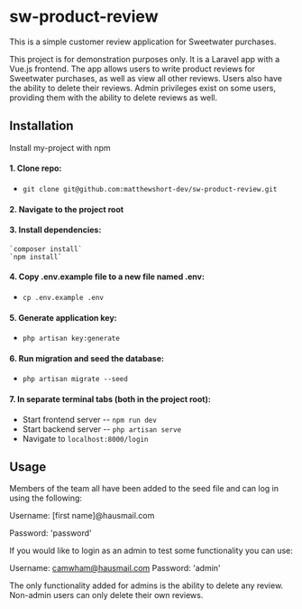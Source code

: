 
# sw-product-review

This is a simple customer review application for Sweetwater purchases.


This project is for demonstration purposes only.  It is a Laravel app with a Vue.js frontend.  The app allows users to write product reviews for Sweetwater purchases, as well as view all other reviews.  Users also have the ability to delete their reviews.  Admin privileges exist on some users, providing them with the ability to delete reviews as well.




## Installation

Install my-project with npm

#### 1. Clone repo:
  - `git clone git@github.com:matthewshort-dev/sw-product-review.git`
#### 2. Navigate to the project root
#### 3. Install dependencies:
    `composer install`
    `npm install`
#### 4. Copy .env.example file to a new file named .env:
  - `cp .env.example .env`
#### 5. Generate application key:
  - `php artisan key:generate`
#### 6. Run migration and seed the database:
  - `php artisan migrate --seed`
#### 7. In separate terminal tabs (both in the project root):
  - Start frontend server -- `npm run dev`
  - Start backend server -- `php artisan serve`
- Navigate to `localhost:8000/login`


    
## Usage
Members of the team all have been added to the seed file and can log in using the following:

Username: [first name]@hausmail.com

Password: 'password'

If you would like to login as an admin to test some functionality you can use:

Username: camwham@hausmail.com
Password: 'admin'

The only functionality added for admins is the ability to delete any review.  Non-admin users can only delete their own reviews.

